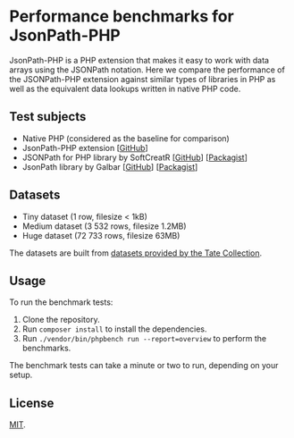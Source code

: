 # Performance benchmarks for JsonPath-PHP

JsonPath-PHP is a PHP extension that makes it easy to work with data arrays using the JSONPath notation. Here we compare the performance of the JSONPath-PHP extension against similar types of libraries in PHP as well as the equivalent data lookups written in native PHP code.

## Test subjects

- Native PHP (considered as the baseline for comparison)
- JsonPath-PHP extension [[GitHub](https://github.com/supermetrics-public/pecl-jsonpath)]
- JSONPath for PHP library by SoftCreatR [[GitHub](https://github.com/SoftCreatR/JSONPath)] [[Packagist](https://packagist.org/packages/softcreatr/jsonpath)]
- JsonPath library by Galbar [[GitHub](https://github.com/Galbar/JsonPath-PHP)] [[Packagist](https://packagist.org/packages/galbar/jsonpath)]

## Datasets

- Tiny dataset (1 row, filesize < 1kB)
- Medium dataset (3 532 rows, filesize 1.2MB)
- Huge dataset (72 733 rows, filesize 63MB)

The datasets are built from [datasets provided by the Tate Collection](https://github.com/tategallery/collection).

## Usage

To run the benchmark tests:

1. Clone the repository.
2. Run `composer install` to install the dependencies.
3. Run `./vendor/bin/phpbench run --report=overview` to perform the benchmarks.

The benchmark tests can take a minute or two to run, depending on your setup.

## License

[MIT](https://github.com/supermetrics-public/jsonpath-benchmark/blob/main/LICENSE).
